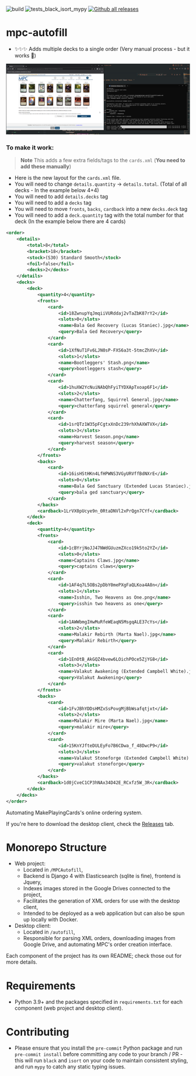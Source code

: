![build](https://github.com/chilli-axe/mpc-autofill/actions/workflows/build.yml/badge.svg)
![tests_black_isort_mypy](https://github.com/chilli-axe/mpc-autofill/actions/workflows/tests_black_isort_mypy.yml/badge.svg)
[![Github all releases](https://img.shields.io/github/downloads/chilli-axe/mpc-autofill/total.svg)](https://GitHub.com/chilli-axe/mpc-autofill/releases/)

# mpc-autofill


- ✨✨✨ Adds multiple decks to a single order (Very manual process - but it works 🤣)

![](/img/works.png)

### To make it work:

>  **Note**
> This adds a few extra fields/tags to the `cards.xml` (**You need to add these manually**)

- Here is the new layout for the `cards.xml` file. 
- You will need to change `details.quantity` -> `details.total`. (Total of all decks - In the example below 4+4)
- You will need to add `details.decks` tag
- You will need to add a `decks` tag
- You will need to move `fronts`, `backs`, `cardback` into a new `decks.deck` tag
- You will need to add a `deck.quantity` tag with the total number for that deck (In the example below there are 4 cards)
  
```xml
<order>
    <details>
        <total>8</total>
        <bracket>18</bracket>
        <stock>(S30) Standard Smooth</stock>
        <foil>false</foil>
        <decks>2</decks>
    </details>
    <decks>
        <deck>
            <quantity>4</quantity>
            <fronts>
                <card>
                    <id>18ZwnupYqJmqiiVURddaj2vTaZbK87rY2</id>
                    <slots>0</slots>
                    <name>Bala Ged Recovery (Lucas Staniec).jpg</name>
                    <query>Bala Ged Recovery</query>
                </card>
                <card>
                    <id>1XfNuT1Fv6LJN0sP-FXS6a3t-5tmcZhXV</id>
                    <slots>1</slots>
                    <name>Bootleggers' Stash.png</name>
                    <query>bootleggers stash</query>
                </card>
                <card>
                    <id>1huXW2YcNuiNAbQhFyiTYDXApTxoap6F1</id>
                    <slots>2</slots>
                    <name>Chatterfang, Squirrel General.jpg</name>
                    <query>chatterfang squirrel general</query>
                </card>
                <card>
                    <id>1srQTz1W35pFCgtxXnDc239rhXhAXWTVX</id>
                    <slots>3</slots>
                    <name>Harvest Season.png</name>
                    <query>harvest season</query>
                </card>
            </fronts>
            <backs>
                <card>
                    <id>16isHStHKn4LfHPWNS3VGyURVffBdNXrE</id>
                    <slots>0</slots>
                    <name>Bala Ged Sanctuary (Extended Lucas Staniec).jpg</name>
                    <query>bala ged sanctuary</query>
                </card>
            </backs>
            <cardback>1LrVX0pUcye9n_0RtaDNVl2xPrQgn7CYf</cardback>
        </deck>
        <deck>
            <quantity>4</quantity>
            <fronts>
                <card>
                    <id>1cBYrjNoJJ47NWdGUuzmZXco19k5to2YZ</id>
                    <slots>0</slots>
                    <name>Captains Claws.jpg</name>
                    <query>captains claws</query>
                </card>
                <card>
                    <id>1AF4q7L5OBs2pDbY0mePXgFaQLKoa4A8n</id>
                    <slots>1</slots>
                    <name>Isshin, Two Heavens as One.png</name>
                    <query>isshin two heavens as one</query>
                </card>
                <card>
                    <id>1AWWbmgIHwMuRfeWEaqN5MsgqALE37cYs</id>
                    <slots>2</slots>
                    <name>Malakir Rebirth (Marta Nael).jpg</name>
                    <query>Malakir Rebirth</query>
                </card>
                <card>
                    <id>1EnOtB_AkGQZ4bvew6LOichPOce5ZjYG8</id>
                    <slots>3</slots>
                    <name>Valakut Awakening (Extended Campbell White).jpg</name>
                    <query>Valakut Awakening</query>
                </card>
            </fronts>
            <backs>
                <card>
                    <id>1FvJBhYDDsHMZxSsPovgMjBbWsafqtjxt</id>
                    <slots>2</slots>
                    <name>Malakir Mire (Marta Nael).jpg</name>
                    <query>malakir mire</query>
                </card>
                <card>
                    <id>15KnYJfteDULEyFo7B6CDwa_f_48DwcP9</id>
                    <slots>3</slots>
                    <name>Valakut Stoneforge (Extended Campbell White).jpg</name>
                    <query>valakut stoneforge</query>
                </card>
            </backs>
            <cardback>1d0jCveC1CP3hNAx34D42E_RCxfz5W_3R</cardback>
        </deck>
    </decks>
</order>
```

Automating MakePlayingCards's online ordering system.

If you're here to download the desktop client, check the [Releases](https://github.com/chilli-axe/mpc-autofill/releases) tab.

# Monorepo Structure
* Web project:
  * Located in `/MPCAutofill`,
  * Backend is Django 4 with Elasticsearch (sqlite is fine), frontend is Jquery,
  * Indexes images stored in the Google Drives connected to the project,
  * Facilitates the generation of XML orders for use with the desktop client,
  * Intended to be deployed as a web application but can also be spun up locally with Docker.
* Desktop client:
  * Located in `/autofill`,
  * Responsible for parsing XML orders, downloading images from Google Drive, and automating MPC's order creation interface.

Each component of the project has its own README; check those out for more details.

# Requirements
* Python 3.9+ and the packages specified in `requirements.txt` for each component (web project and desktop client).

# Contributing
* Please ensure that you install the `pre-commit` Python package and run `pre-commit install` before committing any code to your branch / PR - this will run `black` and `isort` on your code to maintain consistent styling, and run `mypy` to catch any static typing issues.

